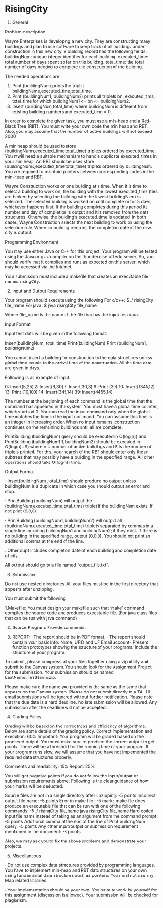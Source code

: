 # RisingCity
 
1. General
 
Problem description
 
Wayne Enterprises is developing a new city. They are constructing many buildings and plan to use software to keep track of all buildings under construction in this new city. A building record has the following fields:
buildingNum: unique integer identifier for each building.
executed_time: total number of days spent so far on this building.
total_time: the total number of days needed to complete the construction of the building.
 
The needed operations are:
1. Print (buildingNum) prints the triplet buildingNume,executed_time,total_time.
2. Print (buildingNum1, buildingNum2) prints all triplets bn, executed_tims, total_time for which buildingNum1 <= bn <= buildingNum2.
3. Insert (buildingNum,total_time) where buildingNum is different from existing building numbers and executed_time = 0.
 
In order to complete the given task, you must use a min-heap and a Red-Black Tree (RBT). You must write your own code the min heap and RBT. Also, you may assume that the number of active buildings will not exceed 2000.
 
A min heap should be used to store (buildingNums,executed_time,total_time) triplets ordered by executed_time. You mwill need a suitable mechanism to handle duplicate executed_times in your min heap. An RBT should be used store (buildingNums,executed_time,total_time) triplets ordered by buildingNum. You are required to maintain pointers between corresponding nodes in the min-heap and RBT.
 
Wayne Construction works on one building at a time. When it is time to select a building to work on, the building with the lowest executed_time (ties are broken by selecting the building with the lowest buildingNum) is selected. The selected building is worked on until complete or for 5 days, whichever happens first. If the building completes during this period its number and day of completion is output and it is removed from the data structures. Otherwise, the building’s executed_time is updated. In both cases, Wayne Construction selects the next building to work on using the selection rule. When no building remains, the completion date of the new city is output.
 
 
 

 
Programming Environment
 
You may use either Java or C++ for this project. Your program will be tested using the Java or g++ compiler on the thunder.cise.ufl.edu server. So, you should verify that it compiles and runs as expected on this server, which may be accessed via the Internet.
 
Your submission must include a makefile that creates an executable file named risingCity.
 	
2. Input and Output Requirements
 
Your program should execute using the following
For c/c++:
$ ./ risingCity file_name
For java:
$ java risingCity file_name
 
Where file_name is the name of the file that has the input test data.
 
Input Format

Input test data will be given in the following format.
 
Insert(buildingNum, total_time)
Print(buildingNum)
Print (buildingNum1, buildingNum2)
 
You cannot insert a building for construction to the data structures unless global time equals to the arrival time of the construction. All the time data are given in days.
 
Following is an example of input.
 
0: Insert(5,25)
2: Insert(9,30)
7: Insert(30,3)
9: Print (30)
10: Insert(1345,12)
13: Print (10,100)
14: Insert(345,14)
39: Insert(4455,14)
 
The number at the beginning of each command is the global time that the command has appeared in the system. You must have a global time counter, which starts at 0. You can read the input command only when the global time matches the time in the input command. You can assume this time is an integer in increasing order. When no input remains, construction continues on the remaining buildings until all are complete.
 
PrintBuilding (buildingNum) query should be executed in O(log(n)) and PrintBuilding (buildingNum1 1, buildingNum2) should be executed in O(log(n)+S) where n is number of active buildings and S is the number of triplets printed. For this, your search of the RBT should enter only those subtrees that may possibly have a building in the specified range. All other operations should take O(log(n)) time.
 
Output Format
 
· Insert(buildingNum ,total_time) should produce no output unless buildingNum is a duplicate in which case you should output an error and stop.
 
· PrintBuilding (buildingNum) will output the (buildingNum,executed_time,total_time) triplet if the buildingNum exists. If not print (0,0,0).
 
· PrintBuilding (buildingNum1, buildingNum2) will output all (buildingNum,executed_time,total_time) triplets separated by commas in a single line including buildingNum1 and buildingNum2; if they exist. If there is no building in the specified range, output (0,0,0). You should not print an additional comma at the end of the line.

. Other oupt includes completion date of each building and completion date of city.
 
All output should go to a file named “output_file.txt”.
 
3. Submission
 
Do not use nested directories. All your files must be in the first directory that appears after unzipping.
 
You must submit the following:
 
1.Makefile: You must design your makefile such that ‘make’ command compiles the source code and produces executable file. (For java class files that can be run with java command)
 
2. Source Program: Provide comments.
 
3. REPORT:
· The report should be in PDF format.
· The report should contain your basic info: Name, UFID and UF Email account
· Present function prototypes showing the structure of your programs. Include the structure of your program.
 
To submit, please compress all your files together using a zip utility and submit to the Canvas system. You should look for the Assignment Project for the submission.
Your submission should be named LastName_FirstName.zip.
 
Please make sure the name you provided is the same as the same that appears on the Canvas system. Please do not submit directly to a TA. All email submissions will be ignored without further notification. Please note that the due date is a hard deadline. No late submission will be allowed. Any submission after the deadline will not be accepted.
 
 
 
 
 
4. Grading Policy
 
Grading will be based on the correctness and efficiency of algorithms. Below are some details of the grading policy.
Correct implementation and execution: 60%
Important: Your program will be graded based on the produced output. You must make sure to produce the correct output to get points. There will be a threshold for the running time of your program. If your program runs slow, we will assume that you have not implemented the required data structures properly.
 
Comments and readability: 15%
Report: 25%
 
You will get negative points if you do not follow the input/output or submission requirements above. Following is the clear guidance of how your marks will be deducted.
 
Source files are not in a single directory after unzipping: -5 points
Incorrect output file name: -5 points
Error in make file : -5 marks
make file does produce an executable file that can be run with one of the following commands: -5 
           ./ risingCity file_name
           java risingCity file_name
Hard coded input file name instead of taking as an argument from the command prompt: -5 points
Additional comma at the end of the line of Print buildingNum query: -5 points
Any other input/output or submission requirement mentioned in the document: -3 points
 
Also, we may ask you to fix the above problems and demonstrate your projects.
 
 
 5. Miscellaneous
 
·     Do not use complex data structures provided by programming languages. You have to implement min-heap and RBT data structures on your own using fundamental data structures such as pointers. You must not use any Map related libraries.
 
· Your implementation should be your own. You have to work by yourself for this assignment (discussion is allowed). Your submission will be checked for plagiarism.

